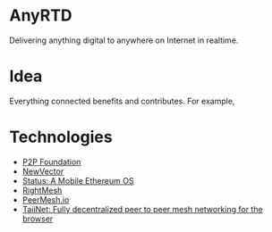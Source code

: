 # AnyRTD
Delivering anything digital to anywhere on Internet in realtime.
# Idea
Everything connected benefits and contributes. For example, 
# Technologies
* [P2P Foundation](https://en.wikipedia.org/wiki/P2P_Foundation)
* [NewVector](https://vector.im/)
* [Status: A Mobile Ethereum OS](https://status.im/)
* [RightMesh](https://www.rightmesh.io/)
* [PeerMesh.io](http://peermesh.io/index.html)
* [TaiiNet: Fully decentralized peer to peer mesh networking for the browser](https://github.com/Taiiwo/TaiiNet)
